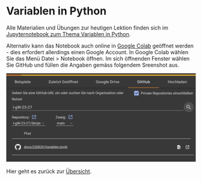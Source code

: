 # Variablen in Python

Alle Materialien und Übungen zur heutigen Lektion finden sich im
[Jupyternotebook zum Thema Variablen in
Python](./02_variablen.ipynb).

Alternativ kann das Notebook auch online in
[Google Colab](https://colab.research.google.com/notebooks/intro.ipynb)
geöffnet werden - dies erfordert allerdings einen Google Account. In
Google Colab wählen Sie das Menü Datei > Notebook öffnen. Im sich
öffnenden Fenster wählen Sie GitHub und füllen die Angaben gemäss
folgendem Sreenshot aus.

![Google Colab](../images/colab_auswahl.png)

Hier geht es zurück zur [Übersicht](../index.md).
